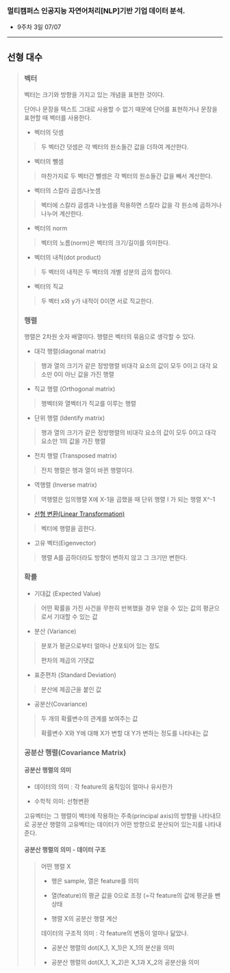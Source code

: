 ### 멀티캠퍼스 인공지능 자연어처리[NLP]기반 기업 데이터 분석.
- 9주차 3일 07/07
---
## 선형 대수
> ### 벡터
> 
> 벡터는 크기와 방향을 가지고 있는 개념을 표현한 것이다.
> 
> 단어나 문장을 텍스트 그대로 사용할 수 없기 때문에 단어를 표현하거나 문장을 표현할 때 벡터를 사용한다.
> 
> - 벡터의 덧셈
>> 두 벡터간 덧셈은 각 벡터의 원소들간 값을 더하여 계산한다.
>
> - 벡터의 뺄셈
>> 마찬가지로 두 벡터간 뺄셈은 각 벡터의 원소들간 값을 빼서 계산한다.
>
> - 벡터의 스칼라 곱셈/나눗셈
>> 벡터에 스칼라 곱셈과 나눗셈을 적용하면 스칼라 값을 각 원소에 곱하거나 나누어 계산한다.
>
> - 벡터의 norm
>> 벡터의 노름(norm)은 벡터의 크기/길이를 의미한다.
>
> - 벡터의 내적(dot product)
>> 두 벡터의 내적은 두 벡터의 개별 성분의 곱의 합이다.
>
> - 벡터의 직교
>> 두 벡터 x와 y가 내적이 0이면 서로 직교한다.
>
> ### 행렬
> 
> 행렬은 2차원 숫자 배열이다. 행렬은 벡터의 묶음으로 생각할 수 있다.
> 
> - 대각 행렬(diagonal matrix)
>> 행과 열의 크기가 같은 정방행렬 비대각 요소의 값이 모두 0이고 대각 요소만 0이 아닌 값을 가진 행렬
>
> - 직교 행렬 (Orthogonal matrix)
>> 행벡터와 열벡터가 직교를 이루는 행렬
> 
> - 단위 행렬 (Identify matrix)
>> 행과 열의 크기가 같은 정방행렬의 비대각 요소의 값이 모두 0이고 대각 요소만 1의 값을 가진 행렬
>
> - 전치 행렬 (Transposed matrix)
>> 전치 행렬은 행과 열이 바뀐 행렬이다.
> 
> - 역행렬 (Inverse matrix)
>> 역행렬은 임의행렬 X에 X-1을 곱했을 때 단위 행렬 I 가 되는 행렬 X^-1
>
> - [선형 변환(Linear Transformation)](https://ko.wikipedia.org/wiki/%EC%84%A0%ED%98%95_%EB%B3%80%ED%99%98)
>> 벡터에 행렬을 곱한다. 
>
> - 고유 벡터(Eigenvector)
>> 행렬 A를 곱하더라도 방향이 변하지 않고 그 크기만 변한다.
>
> ### 확률
> - 기대값 (Expected Value)
>> 어떤 확률을 가진 사건을 무한히 반복했을 경우 얻을 수 있는 값의 평균으로서 기대할 수 있는 값
>
> - 분산 (Variance)
>> 분포가 평균으로부터 얼마나 산포되어 있는 정도
>>
>> 편차의 제곱의 기댓값
>
> - 표준편차 (Standard Deviation)
>> 분산에 제곱근을 붙인 값
>
> - 공분산(Covariance)
>> 두 개의 확률변수의 관계를 보여주는 값
>>
>> 확률변수 X와 Y에 대해 X가 변할 대 Y가 변하는 정도를 나타내는 값
>
> ### 공분산 행렬(Covariance Matrix)
> 
> #### 공분산 행렬의 의미
> - 데이터의 의미 :  각 feature의 움직임이 얼마나 유사한가
> 
> - 수학적 의미: 선형변환
> 
> 고유벡터는 그 행렬이 벡터에 작용하는 주축(principal axis)의 방향을 나타내므로 공분산 행렬의 고유벡터는 데이터가 어떤 방향으로 분산되어 있는지를 나타내 준다.
> 
> #### 공분산 행렬의 의미 - 데이터 구조
>> 어떤 행렬 X
>> - 행은 sample, 열은 feature를 의미
>> 
>> - 열(feature)의 평균 값을 0으로 조정 (=각 feature의 값에 평균을 뺀 상태
>> 
>> - 행렬 X의 공분산 행렬 계산
>> 
>> 데이터의 구조적 의미 : 각 feature의 변동이 얼마나 닮았나.
>> - 공분산 행렬의 dot(X_1, X_1)은 X_1의 분산을 의미
>> 
>> - 공분산 행렬의 dot(X_1, X_2)은 X_1과 X_2의 공분산을 의미 
